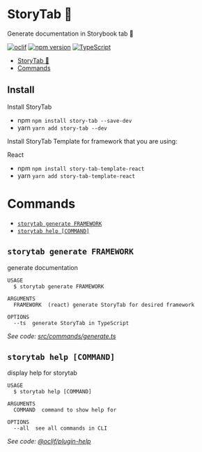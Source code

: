 # StoryTab 📑

Generate documentation in Storybook tab 📑

[![oclif](https://img.shields.io/badge/cli-oclif-brightgreen.svg)](https://oclif.io)
[![npm version][npm-badge]][npm-url]
[![TypeScript][typescript-badge]][typescript-url]

<!-- toc -->

- [StoryTab 📑](#storytab-)
- [Commands](#commands)
  <!-- tocstop -->

## Install

Install StoryTab

- npm `npm install story-tab --save-dev`
- yarn `yarn add story-tab --dev`

Install StoryTab Template for framework that you are using:

React

- npm `npm install story-tab-template-react`
- yarn `yarn add story-tab-template-react`

# Commands

<!-- commands -->

- [`storytab generate FRAMEWORK`](#storytab-generate-framework)
- [`storytab help [COMMAND]`](#storytab-help-command)

## `storytab generate FRAMEWORK`

generate documentation

```
USAGE
  $ storytab generate FRAMEWORK

ARGUMENTS
  FRAMEWORK  (react) generate StoryTab for desired framework

OPTIONS
  --ts  generate StoryTab in TypeScript
```

_See code: [src/commands/generate.ts](https://github.com/mkosir/story-tab/blob/v1.0.5/src/commands/generate.ts)_

## `storytab help [COMMAND]`

display help for storytab

```
USAGE
  $ storytab help [COMMAND]

ARGUMENTS
  COMMAND  command to show help for

OPTIONS
  --all  see all commands in CLI
```

_See code: [@oclif/plugin-help](https://github.com/oclif/plugin-help/blob/v2.2.2/src/commands/help.ts)_

<!-- commandsstop -->

[npm-url]: https://www.npmjs.com/package/story-tab
[npm-badge]: https://img.shields.io/npm/v/story-tab.svg
[typescript-badge]: https://badges.frapsoft.com/typescript/code/typescript.svg?v=101
[typescript-url]: https://github.com/microsoft/TypeScript
